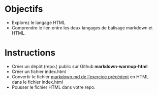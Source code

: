 # Objectifs

* Explorez le langage HTML
* Comprendre le lien entre les deux langages de balisage markdown et HTML.

# Instructions

* Créer un dépôt (repo.) public sur Github **markdown-warmup-html**
* Créer un fichier index.html
* Convertir le fichier  [markdown.md de l'exercice précédent](https://google.com)  en HTML dans le fichier index.html
* Pousser le fichier HTML dans votre repo.